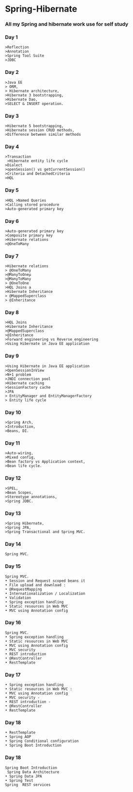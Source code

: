 # Spring-Hibernate
### All my Spring and hibernate work use for self study

### Day 1
    >Reflection
    >Annotation 
    >Spring Tool Suite
    >JDBC

### Day 2
    >Java EE
    > ORM,
    > Hibernate architecture, 
    >Hibernate 3 bootstrapping, 
    >Hibernate Dao, 
    >SELECT & INSERT operation. 

### Day 3
    >Hibernate 5 bootstrapping, 
    >Hibernate session CRUD methods, 
    >Difference between similar methods

### Day 4
    >Transaction 
     >Hibernate entity life cycle  
    >Dialect 
    >openSession() vs getCurrentSession() 
    >Criteria and DetachedCriteria 
    >HQL 

### Day 5
    >HQL >Named Queries 
    >Calling stored procedure
    >Auto-generated primary key 

### Day 6
    >Auto-generated primary key
    >Composite primary key 
    >Hibernate relations 
    >@OneToMany  

### Day 7
    >Hibernate relations
    > @OneToMany 
    >@ManyToOneμ 
    >@ManyToMany 
    > @OneToOne 
    >HQL Joins a 
    >Hibernate Inheritance
    > @MappedSuperclass 
    > @Inheritance 

### Day 8
    >HQL Joins 
    >Hibernate Inheritance 
    >@MappedSuperclass 
    >@Inheritance 
    >Forward engineering vs Reverse engineering 
    >Using Hibernate in Java EE application 

### Day 9
    >Using Hibernate in Java EE application
    >OpenSessionInView 
    >N+1 problem 
    >JNDI connection pool 
    >Hibernate caching 
    >SessionFactory cache 
    >JPA 
    > EntityManager and EntityManagerFactory  
    > Entity life cycle 

### Day 10
    >Spring Arch, 
    >Introduction, 
    >Beans, DI.

### Day 11
    >Auto-wiring,
    >Mixed config, 
    >Bean factory vs Application context, 
    >Bean life cycle.

### Day 12
    >SPEL, 
    >Bean Scopes,
    >Stereotype annotations, 
    >Spring JDBC.


 ### Day 13
    >Spring Hibernate, 
    >Spring JPA, 
    >Spring Transactional and Spring MVC.
    

 ### Day 14
    Spring MVC.

 ### Day 15
    Spring MVC.
    • Session and Request scoped beans it 
    • File upload and download : 
    • @RequestMapping 
    • Internationalization / Localization 
    • Validation 
    • Spring exception handling 
    • Static resources in Web MVC 
    • MVC using Annotation config 

 ### Day 16
    Spring MVC.
    • Spring exception handling 
    • Static resources in Web MVC 
    • MVC using Annotation config 
    • MVC security 
    • REST introduction 
    • @RestController 
    • RestTemplate
    
   ### Day 17
    • Spring exception handling 
    • Static resources in Web MVC : 
    • MVC using Annotation config
    • MVC security - 
    • REST introduction - 
    • @RestController 
    • RestTemplate 

   ### Day 18   
    • RestTemplate 
    • Spring AOP 
    • Spring Conditional configuration 
    • Spring Boot Introduction 

  ### Day 18  
    Spring Boot Introduction
     Spring Data Architecture 
    • Spring Data JPA 
    • Spring Test
    Spring  REST services 

    
    
    
    
    
    
    
    
    
    
    
    
